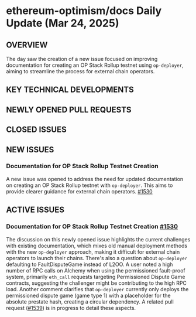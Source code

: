 # ethereum-optimism/docs Daily Update (Mar 24, 2025)
## OVERVIEW 
The day saw the creation of a new issue focused on improving documentation for creating an OP Stack Rollup testnet using `op-deployer`, aiming to streamline the process for external chain operators.

## KEY TECHNICAL DEVELOPMENTS

## NEWLY OPENED PULL REQUESTS

## CLOSED ISSUES

## NEW ISSUES
### Documentation for OP Stack Rollup Testnet Creation
A new issue was opened to address the need for updated documentation on creating an OP Stack Rollup testnet with `op-deployer`. This aims to provide clearer guidance for external chain operators. [#1530](https://github.com/ethereum-optimism/docs/issues/1530)

## ACTIVE ISSUES
### Documentation for OP Stack Rollup Testnet Creation [#1530](https://github.com/ethereum-optimism/docs/issues/1530)
The discussion on this newly opened issue highlights the current challenges with existing documentation, which mixes old manual deployment methods with the new `op-deployer` approach, making it difficult for external chain operators to launch their chains. There's also a question about `op-deployer` defaulting to FaultDisputeGame instead of L2OO. A user noted a high number of RPC calls on Alchemy when using the permissioned fault-proof system, primarily `eth_call` requests targeting Permissioned Dispute Game contracts, suggesting the challenger might be contributing to the high RPC load. Another comment clarifies that `op-deployer` currently only deploys the permissioned dispute game (game type 1) with a placeholder for the absolute prestate hash, creating a circular dependency. A related pull request ([#1539](https://github.com/ethereum-optimism/docs/pull/1539)) is in progress to detail these aspects.